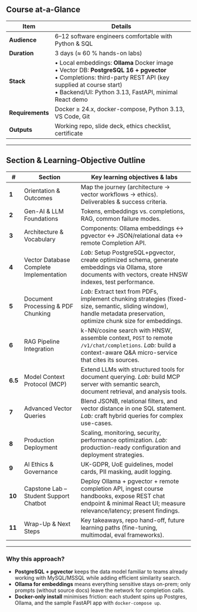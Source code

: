 ## Course at-a-Glance

| Item             | Details                                                                                                                                                                                                                  |
| ---------------- | ------------------------------------------------------------------------------------------------------------------------------------------------------------------------------------------------------------------------ |
| **Audience**     | 6–12 software engineers comfortable with Python & SQL                                                                                                                                                                    |
| **Duration**     | 3 days (≈ 60 % hands-on labs)                                                                                                                                                                                            |
| **Stack**        | • Local embeddings: **Ollama** Docker image<br>• Vector DB: **PostgreSQL 16 + pgvector**<br>• Completions: third-party REST API (key supplied at course start)<br>• Backend/UI: Python 3.13, FastAPI, minimal React demo |
| **Requirements** | Docker ≥ 24.x, docker-compose, Python 3.13, VS Code, Git                                                                                                                                                                 |
| **Outputs**      | Working repo, slide deck, ethics checklist, certificate                                                                                                                                                                  |

---

## Section & Learning-Objective Outline

| #      | Section                                       | Key learning objectives & labs                                                                                                                                        |
| ------ | --------------------------------------------- | --------------------------------------------------------------------------------------------------------------------------------------------------------------------- |
| **1**  | Orientation & Outcomes                        | Map the journey (architecture → vector workflows → ethics). Deliverables & success criteria.                                                                          |
| **2**  | Gen-AI & LLM Foundations                      | Tokens, embeddings vs. completions, RAG, common failure modes.                                                                                                        |
| **3**  | Architecture & Vocabulary                     | Components: Ollama embeddings ↔ pgvector ↔ JSON/relational data ↔ remote Completion API.                                                                              |
| **4**  | Vector Database Complete Implementation       | *Lab:* Setup PostgreSQL+pgvector, create optimized schema, generate embeddings via Ollama, store documents with vectors, create HNSW indexes, test performance.      |
| **5**  | Document Processing & PDF Chunking            | *Lab:* Extract text from PDFs, implement chunking strategies (fixed-size, semantic, sliding window), handle metadata preservation, optimize chunk size for embeddings. |
| **6**  | RAG Pipeline Integration                      | k-NN/cosine search with HNSW, assemble context, `POST` to remote `/v1/chat/completions`. *Lab:* build a context-aware Q\&A micro-service that cites its sources.      |
| **6.5**| Model Context Protocol (MCP)                  | Extend LLMs with structured tools for document querying. *Lab:* build MCP server with semantic search, document retrieval, and analysis tools.                           |
| **7**  | Advanced Vector Queries                       | Blend JSONB, relational filters, and vector distance in one SQL statement. *Lab:* craft hybrid queries for complex use-cases.                                         |
| **8**  | Production Deployment                         | Scaling, monitoring, security, performance optimization. *Lab:* production-ready configuration and deployment strategies.                                              |
| **9**  | AI Ethics & Governance                        | UK-GDPR, UoE guidelines, model cards, PII masking, audit logging.                                                                                                     |
| **10** | Capstone Lab – Student Support Chatbot        | Deploy Ollama + pgvector + remote completion API, ingest course handbooks, expose REST chat endpoint & minimal React UI; measure relevance/latency; present findings. |
| **11** | Wrap-Up & Next Steps                          | Key takeaways, repo hand-off, future learning paths (fine-tuning, multimodal, eval frameworks).                                                                       |

---

### Why this approach?

* **PostgreSQL + pgvector** keeps the data model familiar to teams already working with MySQL/MSSQL while adding efficient similarity search.
* **Ollama for embeddings** means everything sensitive stays on-prem; only prompts (without source docs) leave the network for completion calls.
* **Docker-only install** minimises friction: each student spins up Postgres, Ollama, and the sample FastAPI app with `docker-compose up`.
